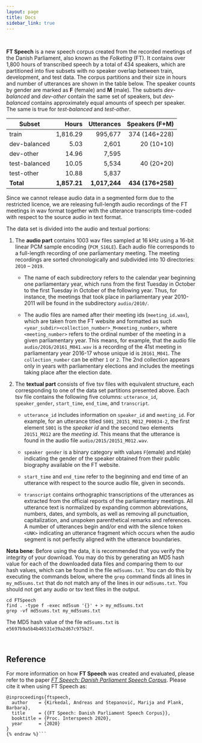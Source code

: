 ```yaml
---
layout: page
title: Docs
sidebar_link: true
---
```


<br/>

**FT Speech** is a new speech corpus created from the recorded meetings of the Danish Parliament, also known as the _Folketing_ (FT). It contains over 1,800 hours of transcribed speech by a total of 434 speakers, which are partitioned into five subsets with no speaker overlap between train, development, and test data. The corpus partitions and their size in hours and number of utterances are shown in the table below. The speaker counts by gender are marked as **F** (female) and **M** (male). The subsets _dev-balanced_ and _dev-other_ contain the same set of speakers, but _dev-balanced_ contains approximately equal amounts of speech per speaker. The same is true for _test-balanced_ and _test-other_.


| Subset        |    Hours | Utterances | Speakers (F+M) |
|---------------|---------:|-----------:|---------------:|
| train         | 1,816.29 |    995,677 |  374 (146+228) |
| dev-balanced  |     5.03 |      2,601 |     20 (10+10) |
| dev-other     |    14.96 |      7,595 |                |
| test-balanced |    10.05 |      5,534 |     40 (20+20) |
| test-other    |    10.88 |      5,837 |                |
| **Total**         | **1,857.21** |  **1,017,244** |  **434 (176+258)** |


Since we cannot release audio data in a segmented form due to the restricted licence, we are releasing full-length audio recordings of the FT meetings in wav format together with the utterance transcripts time-coded with respect to the source audio in text format.  

The data set is divided into the audio and textual portions: 

1. The **audio part** contains 1003 wav files sampled at 16 kHz using a 16-bit linear PCM sample encoding (`PCM_S16LE`). Each audio file corresponds to a full-length recording of one parliamentary meeting. The meeting recordings are sorted chronologically and subdivided into 10 directories: `2010` – `2019`. 
   - The name of each subdirectory refers to the calendar year beginning one parliamentary year, which runs from the first Tuesday in October to the first Tuesday in October of the following year. Thus, for instance, the meetings that took place in parliamentary year 2010-2011 will be found in the subdirectory `audio/2010/`. 
  
   - The audio files are named after their meeting ids (`meeting_id.wav`), which are taken from the FT website and formatted as such `<year_subdir><collection_number>_M<meeting_number>`, where `<meeting_number>` refers to the ordinal number of the meeting in a given parliamentary year. This means, for example, that the audio file `audio/2016/20161_M041.wav` is a recording of the 41st meeting in parliamentary year 2016-17 whose unique id is `20161_M041`. The `collection_number` can be either `1` or `2`. The 2nd collection appears only in years with parliamentary elections and includes the meetings taking place after the election date.
   
2. The **textual part** consists of five tsv files with equivalent structure, each corresponding to one of the data set partitions presented above. Each tsv file contains the following five columns: `utterance_id`, `speaker_gender`, `start_time`, `end_time`, and `transcript`.

   - `utterance_id` includes information on `speaker_id` and `meeting_id`. For example, for an utterance titled `S001_20151_M012_P00034-2`, the first element `S001` is the *speaker id* and the second two elements `20151_M012` are the *meeting id*. This means that the utterance is found in the audio file `audio/2015/20151_M012.wav`.

   - `speaker gender` is a binary category with values `F`(emale) and `M`(ale) indicating the gender of the speaker obtained from their public biography available on the FT website.
  
   - `start_time` and `end_time` refer to the beginning and end time of an utterance with respect to the source audio file, given in seconds.

   - `transcript` contains orthographic transcriptions of the utterances as extracted from the official reports of the parliamentary meetings. All utterance text is normalized by expanding common abbreviations, numbers, dates, and symbols, as well as removing all punctuation, capitalization, and unspoken parenthetical remarks and references. A number of utterances begin and/or end with the silence token `<UNK>` indicating an utterance fragment which occurs when the audio segment is not perfectly aligned with the utterance boundaries.


**Nota bene**: Before using the data, it is recommended that you verify the integrity of your download. You may do this by generating an MD5 hash value for each of the downloaded data files and comparing them to our hash values, which can be found in the file `md5sums.txt`. You can do this by executing the commands below, where the `grep` command finds all lines in `my_md5sums.txt` that do not match any of the lines in our `md5sums.txt`. You should not get any audio or tsv text files in the output.  

```
cd FTSpeech
find . -type f -exec md5sum '{}' + > my_md5sums.txt
grep -vf md5sums.txt my_md5sums.txt
```

The MD5 hash value of the file `md5sums.txt` is `e5697b9a5b4b46531e39a2d67c975b2f`.  

<br/>


## Reference

For more information on how **FT Speech** was created and evaluated, please refer to the paper [*FT&nbsp;Speech: Danish Parliament Speech Corpus*](https://arxiv.org/abs/2005.12368). Please cite it when using FT Speech as:

```{% raw %}
@inproceedings{ftspeech,
  author    = {Kirkedal, Andreas and Stepanović, Marija and Plank, Barbara},
  title     = {{FT Speech: Danish Parliament Speech Corpus}},
  booktitle = {Proc. Interspeech 2020},
  year      = {2020}
}
{% endraw %}```

